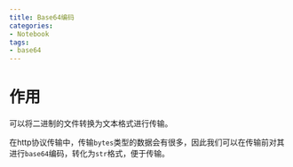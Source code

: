 ```yaml
---
title: Base64编码
categories:
- Notebook
tags:
- base64
---
```


# 作用

可以将二进制的文件转换为文本格式进行传输。

在http协议传输中，传输`bytes`类型的数据会有很多，因此我们可以在传输前对其进行`base64`编码，转化为`str`格式，便于传输。